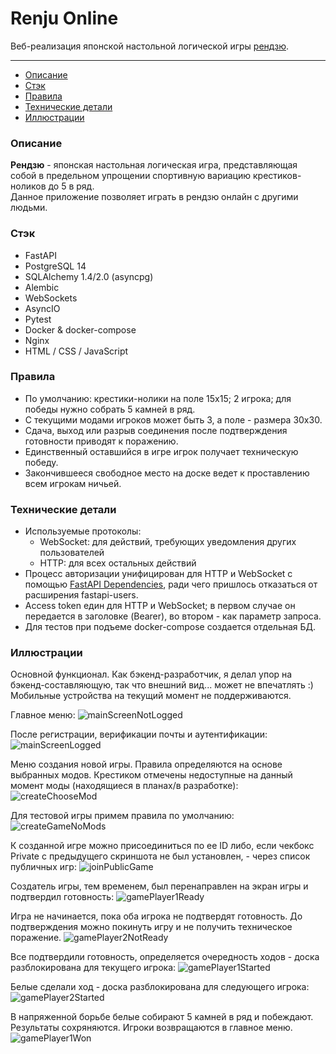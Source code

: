 # Renju Online


Веб-реализация японской настольной логической игры [рендзю](https://ru.wikipedia.org/wiki/%D0%A0%D1%8D%D0%BD%D0%B4%D0%B7%D1%8E).  

---

- [Описание](#описание)
- [Стэк](#стэк)
- [Правила](#правила)
- [Технические детали](#технические-детали)
- [Иллюстрации](#иллюстрации)

### Описание

**Рендзю** - японская настольная логическая игра, представляющая собой в предельном упрощении спортивную вариацию крестиков-ноликов до 5 в ряд.  
Данное приложение позволяет играть в рендзю онлайн с другими людьми.  

### Стэк

- FastAPI
- PostgreSQL 14
- SQLAlchemy 1.4/2.0 (asyncpg)
- Alembic
- WebSockets
- AsyncIO
- Pytest
- Docker & docker-compose
- Nginx
- HTML / CSS / JavaScript

### Правила

- По умолчанию: крестики-нолики на поле 15х15; 2 игрока; для победы нужно собрать 5 камней в ряд.
- С текущими модами игроков может быть 3, а поле - размера 30х30.
- Сдача, выход или разрыв соединения после подтверждения готовности приводят к поражению.
- Единственный оставшийся в игре игрок получает техническую победу.
- Закончившееся свободное место на доске ведет к проставлению всем игрокам ничьей.

### Технические детали

- Используемые протоколы:
  - WebSocket: для действий, требующих уведомления других пользователей
  - HTTP: для всех остальных действий
- Процесс авторизации унифицирован для HTTP и WebSocket с помощью [FastAPI Dependencies](https://fastapi.tiangolo.com/tutorial/dependencies/), ради чего пришлось отказаться от расширения fastapi-users.
- Access token един для HTTP и WebSocket; в первом случае он передается в заголовке (Bearer), во втором - как параметр запроса.
- Для тестов при подъеме docker-compose создается отдельная БД.

### Иллюстрации

Основной функционал. Как бэкенд-разработчик, я делал упор на бэкенд-составляющую, так что внешний вид... может не впечатлять :)  
Мобильные устройства на текущий момент не поддерживаются.  

Главное меню:
![mainScreenNotLogged](/pics/main_mot_logged.png)

После регистрации, верификации почты и аутентификации:
![mainScreenLogged](/pics/main_logged.png)

Меню создания новой игры. Правила определяются на основе выбранных модов. Крестиком отмечены недоступные на данный момент моды (находящиеся в планах/в разработке):
![createChooseMod](/pics/create_mod.png)

Для тестовой игры примем правила по умолчанию:
![createGameNoMods](/pics/create_no_mods.png)

К созданной игре можно присоединиться по ее ID либо, если чекбокс Private с предыдущего скриншота не был установлен, - через список публичных игр:
![joinPublicGame](/pics/join_public.png)

Создатель игры, тем временем, был перенаправлен на экран игры и подтвердил готовность:
![gamePlayer1Ready](/pics/game_1_ready.png)

Игра не начинается, пока оба игрока не подтвердят готовность. До подтверждения можно покинуть игру и не получить техническое поражение.
![gamePlayer2NotReady](/pics/game_2_not_ready.png)

Все подтвердили готовность, определяется очередность ходов - доска разблокирована для текущего игрока:
![gamePlayer1Started](/pics/game_1_started.png)

Белые сделали ход - доска разблокирована для следующего игрока:
![gamePlayer2Started](/pics/game_2_started.png)

В напряженной борьбе белые собирают 5 камней в ряд и побеждают. Результаты сохряняются. Игроки возвращаются в главное меню.
![gamePlayer1Won](/pics/game_1_won.png)
